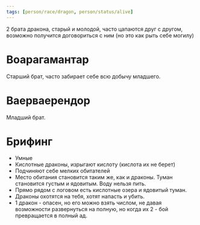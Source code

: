 ```yaml
---
tags: [person/race/dragon, person/status/alive]
---
```


2 брата дракона, старый и молодой, часто цапаются друг с другом, возможно получится договориться с ним (но это как рыть себе могилу)

# Воарагамантар

Старший брат, часто забирает себе всю добычу младшего.

# Ваерваерендор

Младший брат.

# Брифинг

- Умные
- Кислотные драконы, изрыгают кислоту (кислота их не берет)
- Подчиняют себе мелких обитателей
- Место обитания становится таким же, как и драконы. Туман становится густым и ядовитым. Воду нельзя пить.
- Прямо рядом с логовом есть кислотные озера и ядовитый туман.
- Драконы охотятся на тебя, хотят напасть и убить.
- 1 дракон - опасен, но его можно взять числом, не давая возможности развернуться на полную, но когда их 2 - бой превращается в полный ад.
